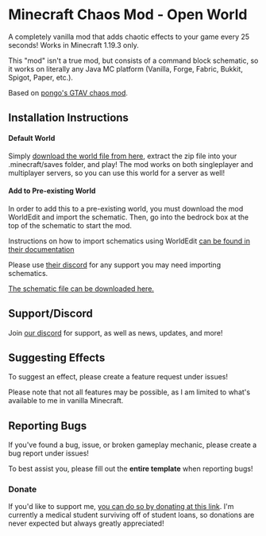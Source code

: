 # Minecraft Chaos Mod - Open World 

A completely vanilla mod that adds chaotic effects to your game every 25 seconds! Works in Minecraft 1.19.3 only.

This "mod" isn't a true mod, but consists of a command block schematic, so it works on literally any Java MC platform (Vanilla, Forge, Fabric, Bukkit, Spigot, Paper, etc.).

Based on [pongo's GTAV chaos mod](https://www.gta5-mods.com/scripts/chaos-mod-v-beta).

## Installation Instructions

#### Default World

Simply [download the world file from here](https://google.com/), extract the zip file into your .minecraft/saves folder, and play! The mod works on both singleplayer and multiplayer servers, so you can use this world for a server as well!

#### Add to Pre-existing World

In order to add this to a pre-existing world, you must download the mod WorldEdit and import the schematic. Then, go into the bedrock box at the top of the schematic to start the mod.

Instructions on how to import schematics using WorldEdit [can be found in their documentation](https://worldedit.enginehub.org/en/latest/)

Please use [their discord](https://discord.gg/enginehub) for any support you may need importing schematics.

[The schematic file can be downloaded here.](https://google.com/)

## Support/Discord

Join [our discord](https://discord.gg/MPwbeARYFT) for support, as well as news, updates, and more!

## Suggesting Effects
To suggest an effect, please create a feature request under issues!

Please note that not all features may be possible, as I am limited to what's available to me in vanilla Minecraft.

## Reporting Bugs
If you've found a bug, issue, or broken gameplay mechanic, please create a bug report under issues!

To best assist you, please fill out the **entire template** when reporting bugs!

### Donate
If you'd like to support me, [you can do so by donating at this link](https://www.buymeacoffee.com/thesciwalrus). I'm currently a medical student surviving off of student loans, so donations are never expected but always greatly appreciated!
